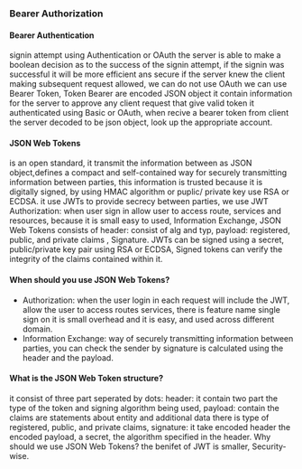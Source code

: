 ### Bearer Authorization
#### Bearer Authentication
signin attempt using Authentication or OAuth the server is able to make a boolean decision as to the success of the signin attempt, if the signin was successful it will be more efficient ans secure if the server knew the client making subsequent request allowed, we can do not use OAuth  we can use Bearer Token, Token Bearer are encoded JSON object it contain information for the server to approve any client request that give valid token it authenticated using Basic or OAuth, when recive a bearer token from client the server decoded to be json object, look up the appropriate account.
#### JSON Web Tokens
is an open standard, it transmit the information between as JSON object,defines a compact and self-contained way for securely transmitting information between parties, this information is trusted because it is  digitally signed,  by using HMAC algorithm or puplic/ private key use RSA or ECDSA. it use JWTs to provide secrecy between parties, we use JWT Authorization: when user sign in allow user to access route, services and resources, because it is small easy to used, Information Exchange, JSON Web Tokens consists of header: consist of alg and typ, payload: registered, public, and private claims , Signature. JWTs can be signed using a secret, public/private key pair using RSA or ECDSA, Signed tokens can verify the integrity of the claims contained within it.
#### When should you use JSON Web Tokens?
- Authorization: when the user login in each request will include the JWT, allow the user to access routes services, there is feature name single sign on it is small overhead and it is easy, and used across different domain.
- Information Exchange: way of securely transmitting information between parties, you can check the sender by signature is calculated using the header and the payload.
#### What is the JSON Web Token structure?
it consist of three part seperated by dots: header: it contain two part the type of the token and signing algorithm being used, payload: contain the claims are statements about entity and additional data there is type of registered, public, and private claims, signature: it take encoded header the encoded payload, a secret, the algorithm specified in the header.
Why should we use JSON Web Tokens? the benifet of JWT is smaller, Security-wise.
